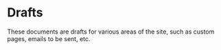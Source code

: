 # Drafts

These documents are drafts for various areas of the site, such as custom pages, emails to be sent, etc.
